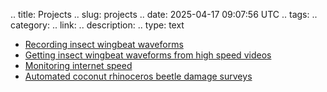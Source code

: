 .. title: Projects
.. slug: projects
.. date: 2025-04-17 09:07:56 UTC
.. tags: 
.. category: 
.. link: 
.. description: 
.. type: text

* [Recording insect wingbeat waveforms](https://aubreymoore.github.io/blog2025/pages/recording-insect-wingbeat-waveforms/)
* [Getting insect wingbeat waveforms from high speed videos](https://aubreymoore.github.io/blog2025/pages/getting-insect-wingbeat-waveforms-from-high-speed-videos)
* [Monitoring internet speed](https://aubreymoore.github.io/blog2025/pages/monitoring-internet-speed)
* [Automated coconut rhinoceros beetle damage surveys](https://aubreymoore.github.io/blog2025/pages/automated-coconut-rhinoceros-beetle-damage-surveys)